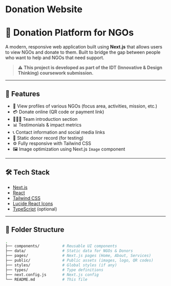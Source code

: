 # Donation Website
# 🌱 Donation Platform for NGOs 

A modern, responsive web application built using **Next.js** that allows users to view NGOs and donate to them. Built to bridge the gap between people who want to help and NGOs that need support.

> ⚠️ **This project is developed as part of the IDT (Innovative & Design Thinking) coursework submission.**

---

## 🚀 Features

- 🏢 View profiles of various NGOs (focus area, activities, mission, etc.)
- 💳 Donate online (QR code or payment link)
- 🧑‍🤝‍🧑 Team introduction section
- 📊 Testimonials & impact metrics
- 📞 Contact information and social media links
- 📁 Static donor record (for testing)
- ⚙️ Fully responsive with Tailwind CSS
- 🖼️ Image optimization using Next.js `Image` component

---

## 🛠️ Tech Stack

- [Next.js](https://nextjs.org/)
- [React](https://react.dev/)
- [Tailwind CSS](https://tailwindcss.com/)
- [Lucide React Icons](https://lucide.dev/icons/)
- [TypeScript](https://www.typescriptlang.org/) (optional)

---

## 📁 Folder Structure

```bash
.
├── components/          # Reusable UI components
├── data/                # Static data for NGOs & Donors
├── pages/               # Next.js pages (Home, About, Services)
├── public/              # Public assets (images, logo, QR codes)
├── styles/              # Global styles (if any)
├── types/               # Type definitions
├── next.config.js       # Next.js config
└── README.md            # This file
